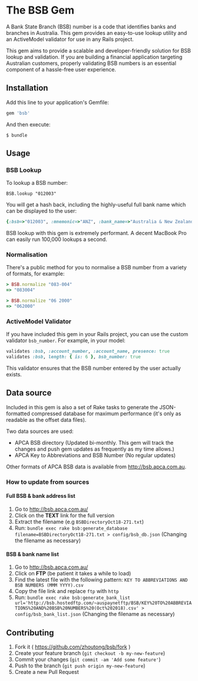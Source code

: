 # The BSB Gem

A Bank State Branch (BSB) number is a code that identifies banks and branches in Australia. This gem provides an easy-to-use lookup utility and an ActiveModel validator for use in any Rails project.

This gem aims to provide a scalable and developer-friendly solution for BSB lookup and validation. If you are building a financial application targeting Australian customers, properly validating BSB numbers is an essential component of a hassle-free user experience.

## Installation

Add this line to your application's Gemfile:

```ruby
gem 'bsb'
```

And then execute:

    $ bundle

## Usage

### BSB Lookup

To lookup a BSB number:

```
BSB.lookup "012003"
```

You will get a hash back, including the highly-useful full bank name which can be displayed to the user:

```ruby
{:bsb=>"012003", :mnemonic=>"ANZ", :bank_name=>"Australia & New Zealand Banking Group Limited", :branch=>"115 Pitt St Sydney", :address=>"115 Pitt St", :suburb=>"Sydney", :state=>"NSW", :postcode=>"2000", :flags=>{:paper=>true, :electronic=>true, :high_value=>true}}
```

BSB lookup with this gem is extremely performant. A decent MacBook Pro can easily run 100,000 lookups a second.

### Normalisation

There's a public method for you to normalise a BSB number from a variety of formats, for example:

```ruby
> BSB.normalize "083-004"
=> "083004"

> BSB.normalize "06 2000"
=> "062000"
```

### ActiveModel Validator

If you have included this gem in your Rails project, you can use the custom validator `bsb_number`. For example, in your model:

```ruby
validates :bsb, :account_number, :account_name, presence: true
validates :bsb, length: { is: 6 }, bsb_number: true
```

This validator ensures that the BSB number entered by the user actually exists.

## Data source

Included in this gem is also a set of Rake tasks to generate the JSON-formatted compressed database for maximum performance (it's only as readable as the offset data files).

Two data sources are used:

* APCA BSB directory (Updated bi-monthly. This gem will track the changes and push gem updates as frequently as my time allows.)
* APCA Key to Abbreviations and BSB Number (No regular updates)

Other formats of APCA BSB data is available from http://bsb.apca.com.au.

### How to update from sources

#### Full BSB & bank address list

1. Go to http://bsb.apca.com.au/
2. Click on the **TEXT** link for the full version
3. Extract the filename (e.g `BSBDirectoryOct18-271.txt`)
4. Run: `bundle exec rake bsb:generate_database filename=BSBDirectoryOct18-271.txt > config/bsb_db.json` (Changing the filename as necessary)

#### BSB & bank name list

1. Go to http://bsb.apca.com.au/
2. Click on **FTP** (be patient it takes a while to load)
3. Find the latest file with the following pattern: `KEY TO ABBREVIATIONS AND BSB NUMBERS (MMM YYYY).csv`
4. Copy the file link and replace `ftp` with `http`
5. Run: `bundle exec rake bsb:generate_bank_list url='http://bsb.hostedftp.com/~auspaynetftp/BSB/KEY%20TO%20ABBREVIATIONS%20AND%20BSB%20NUMBERS%20(Oct%202018).csv' > config/bsb_bank_list.json` (Changing the filename as necessary)

## Contributing

1. Fork it ( https://github.com/zhoutong/bsb/fork )
2. Create your feature branch (`git checkout -b my-new-feature`)
3. Commit your changes (`git commit -am 'Add some feature'`)
4. Push to the branch (`git push origin my-new-feature`)
5. Create a new Pull Request
